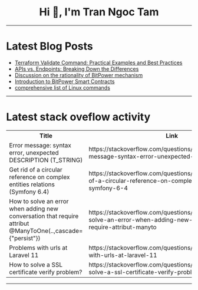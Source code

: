 <h1 align="center">Hi 👋, I'm Tran Ngoc Tam</h1>

---

# Latest Blog Posts 
<!-- BLOG-POST-LIST:START -->
- [Terraform Validate Command: Practical Examples and Best Practices](https://dev.to/env0/terraform-validate-command-practical-examples-and-best-practices-4pam)
- [APIs vs. Endpoints: Breaking Down the Differences](https://dev.to/nilebits/apis-vs-endpoints-breaking-down-the-differences-45gd)
- [Discussion on the rationality of BitPower mechanism](https://dev.to/woy_ca2a85cabb11e9fa2bd0d/discussion-on-the-rationality-of-bitpower-mechanism-eff)
- [Introduction to BitPower Smart Contracts](https://dev.to/aimm_y/introduction-to-bitpower-smart-contracts-2b1k)
- [comprehensive list of Linux commands](https://dev.to/zeshancodes/comprehensive-list-of-linux-commands-396m)
<!-- BLOG-POST-LIST:END -->

---

# Latest stack oveflow activity
<table>
  <tr><th>Title</th><th>Link</th></tr>
  <!-- STACKOVERFLOW:START --><tr><td>Error message: syntax error, unexpected DESCRIPTION &lpar;T_STRING&rpar;</td><td>https://stackoverflow.com/questions/78696948/error-message-syntax-error-unexpected-description-t-string</td></tr><tr><td>Get rid of a circular reference on complex entities relations &lpar;Symfony 6.4&rpar;</td><td>https://stackoverflow.com/questions/78696915/get-rid-of-a-circular-reference-on-complex-entities-relations-symfony-6-4</td></tr><tr><td>How to solve an error when adding new conversation that require attribut @ManyToOne&lpar;..,cascade={&quot;persist&quot;}&rpar;</td><td>https://stackoverflow.com/questions/78696856/how-to-solve-an-error-when-adding-new-conversation-that-require-attribut-manyto</td></tr><tr><td>Problems with urls at Laravel 11</td><td>https://stackoverflow.com/questions/78696855/problems-with-urls-at-laravel-11</td></tr><tr><td>How to solve a SSL certificate verify problem?</td><td>https://stackoverflow.com/questions/78696760/how-to-solve-a-ssl-certificate-verify-problem</td></tr><!-- STACKOVERFLOW:END -->
</table>

---


